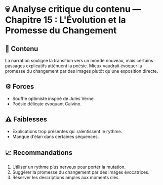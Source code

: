 # 💀 Analyse critique du contenu — Chapitre 15 : L'Évolution et la Promesse du Changement

## 🧠 Contenu
La narration souligne la transition vers un monde nouveau, mais certains passages explicatifs atténuent la poésie. Mieux vaudrait évoquer la promesse du changement par des images plutôt qu'une exposition directe.

## ⚙️ Forces
- Souffle optimiste inspiré de Jules Verne.
- Poésie délicate évoquant Calvino.

## ⚠️ Faiblesses
- Explications trop présentes qui ralentissent le rythme.
- Manque d'élan dans certaines séquences.

## 📈 Recommandations
1. Utiliser un rythme plus nerveux pour porter la mutation.
2. Suggérer la promesse du changement par des images évocatrices.
3. Réserver les descriptions amples aux moments clés.

